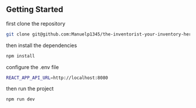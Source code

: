 ## Getting Started

first clone the repository

```bash
git clone git@github.com:Manuelp1345/the-inventorist-your-inventory-hero.git
```

then install the dependencies

```bash
npm install
```

configure the .env file

```bash
REACT_APP_API_URL=http://localhost:8080
```

then run the project

```bash
npm run dev
```

